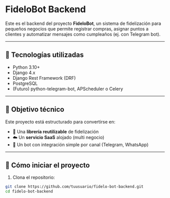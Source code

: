 # FideloBot Backend

Este es el backend del proyecto **FideloBot**, un sistema de fidelización para pequeños negocios que permite registrar compras, asignar puntos a clientes y automatizar mensajes como cumpleaños (ej. con Telegram bot).

---

## 🚀 Tecnologías utilizadas

- Python 3.10+
- Django 4.x
- Django Rest Framework (DRF)
- PostgreSQL
- (Futuro) python-telegram-bot, APScheduler o Celery

---

## 🧱 Objetivo técnico

Este proyecto está estructurado para convertirse en:

- 🧩 Una **librería reutilizable** de fidelización
- ☁️ Un **servicio SaaS** alojado (multi negocio)
- 🤖 Un bot con integración simple por canal (Telegram, WhatsApp)

---

## 🔧 Cómo iniciar el proyecto

1. Clona el repositorio:
```bash
git clone https://github.com/tuusuario/fidelo-bot-backend.git
cd fidelo-bot-backend
